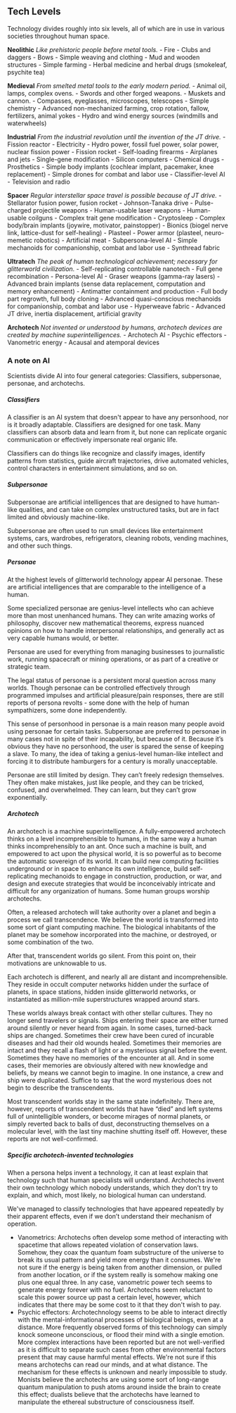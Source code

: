 Tech Levels
---
Technology divides roughly into six levels, all of which are in use in various societies throughout human space.

**Neolithic**
*Like prehistoric people before metal tools.*
    -   Fire
    -   Clubs and daggers
    -   Bows
    -   Simple weaving and clothing
    -   Mud and wooden structures
    -   Simple farming
    -   Herbal medicine and herbal drugs (smokeleaf, psychite tea)

**Medieval**
*From smelted metal tools to the early modern period.*
    -   Animal oil, lamps, complex ovens.
    -   Swords and other forged weapons.
    -   Muskets and cannon.
    -   Compasses, eyeglasses, microscopes, telescopes
    -   Simple chemistry
    -   Advanced non-mechanized farming, crop rotation, fallow, fertilizers, animal yokes
    -   Hydro and wind energy sources (windmills and waterwheels)

**Industrial**
*From the industrial revolution until the invention of the JT drive.*
    -   Fission reactor
    -   Electricity
    -   Hydro power, fossil fuel power, solar power, nuclear fission power
    -   Fission rocket
    -   Self-loading firearms
    -   Airplanes and jets
    -   Single-gene modification
    -   Silicon computers
    -   Chemical drugs
    -   Prosthetics
    -   Simple body implants (cochlear implant, pacemaker, knee replacement)
    -   Simple drones for combat and labor use
    -   Classifier-level AI
    -   Television and radio

**Spacer**
*Regular interstellar space travel is possible because of JT drive.*
    -   Stellarator fusion power, fusion rocket
    -   Johnson-Tanaka drive
    -   Pulse-charged projectile weapons
    -   Human-usable laser weapons
    -   Human-usable coilguns
    -   Complex trait gene modification
    -   Cryptosleep
    -   Complex body/brain implants (joywire, motivator, painstopper)
    -   Bionics (biogel nerve link, lattice-dust for self-healing)
    -   Plasteel
    -   Power armor (plasteel, neuro-memetic robotics)
    -   Artificial meat
    -   Subpersona-level AI
    -   Simple mechanoids for companionship, combat and labor use
    -   Synthread fabric

**Ultratech**
*The peak of human technological achievement; necessary for glitterworld civilization.*
    -   Self-replicating controllable nanotech
    -   Full gene recombination
    -   Persona-level AI
    -   Graser weapons (gamma-ray lasers)
    -   Advanced brain implants (sense data replacement, computation and memory enhancement)
    -   Antimatter containment and production
    -   Full body part regrowth, full body cloning
    -   Advanced quasi-conscious mechanoids for companionship, combat and labor use
    -   Hyperweave fabric
    -   Advanced JT drive, inertia displacement, artificial gravity

**Archotech**
*Not invented or understood by humans, archotech devices are created by machine superintelligences.*
    -   Archotech AI
    -   Psychic effectors
    -   Vanometric energy
    -   Acausal and atemporal devices


### A note on AI
Scientists divide AI into four general categories: Classifiers, subpersonae, personae, and archotechs.

##### Classifiers

A classifier is an AI system that doesn't appear to have any personhood, nor is it broadly adaptable. Classifiers are designed for one task. Many classifiers can absorb data and learn from it, but none can replicate organic communication or effectively impersonate real organic life.

Classifiers can do things like recognize and classify images, identify patterns from statistics, guide aircraft trajectories, drive automated vehicles, control characters in entertainment simulations, and so on.

##### Subpersonae

Subpersonae are artificial intelligences that are designed to have human-like qualities, and can take on complex unstructured tasks, but are in fact limited and obviously machine-like.

Subpersonae are often used to run small devices like entertainment systems, cars, wardrobes, refrigerators, cleaning robots, vending machines, and other such things.

##### Personae

At the highest levels of glitterworld technology appear AI personae. These are artificial intelligences that are comparable to the intelligence of a human.

Some specialized personae are genius-level intellects who can achieve more than most unenhanced humans. They can write amazing works of philosophy, discover new mathematical theorems, express nuanced opinions on how to handle interpersonal relationships, and generally act as very capable humans would, or better.

Personae are used for everything from managing businesses to journalistic work, running spacecraft or mining operations, or as part of a creative or strategic team.

The legal status of personae is a persistent moral question across many worlds. Though personae can be controlled effectively through programmed impulses and artificial pleasure/pain responses, there are still reports of persona revolts - some done with the help of human sympathizers, some done independently.

This sense of personhood in personae is a main reason many people avoid using personae for certain tasks. Subpersonae are preferred to personae in many cases not in spite of their incapability, but because of it. Because it’s obvious they have no personhood, the user is spared the sense of keeping a slave. To many, the idea of taking a genius-level human-like intellect and forcing it to distribute hamburgers for a century is morally unacceptable.

Personae are still limited by design. They can’t freely redesign themselves. They often make mistakes, just like people, and they can be tricked, confused, and overwhelmed. They can learn, but they can’t grow exponentially.

##### Archotech

An archotech is a machine superintelligence. A fully-empowered archotech thinks on a level incomprehensible to humans, in the same way a human thinks incomprehensibly to an ant. Once such a machine is built, and empowered to act upon the physical world, it is so powerful as to become the automatic sovereign of its world. It can build new computing facilities underground or in space to enhance its own intelligence, build self-replicating mechanoids to engage in construction, production, or war, and design and execute strategies that would be inconceivably intricate and difficult for any organization of humans. Some human groups worship archotechs.

Often, a released archotech will take authority over a planet and begin a process we call transcendence. We believe the world is transformed into some sort of giant computing machine. The biological inhabitants of the planet may be somehow incorporated into the machine, or destroyed, or some combination of the two.

After that, transcendent worlds go silent. From this point on, their motivations are unknowable to us.

Each archotech is different, and nearly all are distant and incomprehensible. They reside in occult computer networks hidden under the surface of planets, in space stations, hidden inside glitterworld networks, or instantiated as million-mile superstructures wrapped around stars.

These worlds always break contact with other stellar cultures. They no longer send travelers or signals. Ships entering their space are either turned around silently or never heard from again. In some cases, turned-back ships are changed. Sometimes their crew have been cured of incurable diseases and had their old wounds healed. Sometimes their memories are intact and they recall a flash of light or a mysterious signal before the event. Sometimes they have no memories of the encounter at all. And in some cases, their memories are obviously altered with new knowledge and beliefs, by means we cannot begin to imagine. In one instance, a crew and ship were duplicated. Suffice to say that the word mysterious does not begin to describe the transcendents.

Most transcendent worlds stay in the same state indefinitely. There are, however, reports of transcendent worlds that have “died” and left systems full of unintelligible wonders, or become mirages of normal planets, or simply reverted back to balls of dust, deconstructing themselves on a molecular level, with the last tiny machine shutting itself off. However, these reports are not well-confirmed.

##### Specific archotech-invented technologies

When a persona helps invent a technology, it can at least explain that technology such that human specialists will understand. Archotechs invent their own technology which nobody understands, which they don’t try to explain, and which, most likely, no biological human can understand.

We've managed to classify technologies that have appeared repeatedly by their apparent effects, even if we don’t understand their mechanism of operation.

-   Vanometrics: Archotechs often develop some method of interacting with spacetime that allows repeated violation of conservation laws. Somehow, they coax the quantum foam substructure of the universe to break its usual pattern and yield more energy than it consumes. We're not sure if the energy is being taken from another dimension, or pulled from another location, or if the system really is somehow making one plus one equal three. In any case, vanometric power tech seems to generate energy forever with no fuel. Archotechs seem reluctant to scale this power source up past a certain level, however, which indicates that there may be some cost to it that they don't wish to pay.
-   Psychic effectors: Archotechnology seems to be able to interact directly with the mental-informational processes of biological beings, even at a distance. More frequently observed forms of this technology can simply knock someone unconscious, or flood their mind with a single emotion. More complex interactions have been reported but are not well-verified as it is difficult to separate such cases from other environmental factors present that may cause harmful mental effects. We're not sure if this means archotechs can read our minds, and at what distance. The mechanism for these effects is unknown and nearly impossible to study. Monists believe the archotechs are using some sort of long-range quantum manipulation to push atoms around inside the brain to create this effect; dualists believe that the archotechs have learned to manipulate the ethereal substructure of consciousness itself.